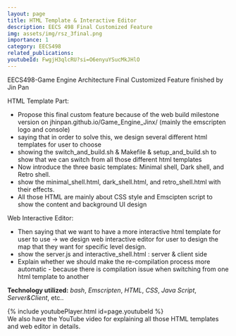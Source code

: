 ```yaml
---
layout: page
title: HTML Template & Interactive Editor
description: EECS 498 Final Customized Feature
img: assets/img/rsz_3final.png
importance: 1
category: EECS498
related_publications:
youtubeId: FwgjH3qlcRU?si=O6enyuYSucMkJHlO
---
```


EECS498-Game Engine Architecture Final Customized Feature finished by Jin Pan

HTML Template Part:
- Propose this final custom feature because of the web build milestone version on jhinpan.github.io/Game_Engine_Jinx/ (mainly the emscripten logo and console)
- saying that in order to solve this, we design several different html templates for user to choose
- showing the switch_and_build.sh & Makefile & setup_and_build.sh to show that we can switch from all those different html templates
- Now introduce the three basic templates: Minimal shell, Dark shell, and Retro shell.
- show the minimal_shell.html, dark_shell.html, and retro_shell.html with their effects.
- All those HTML are mainly about CSS style and Emscipten script to show the content and background UI design

Web Interactive Editor:
- Then saying that we want to have a more interactive html template for user to use -> we design web interactive editor for user to design the map that they want for specific level design.
- show the server.js and interactive_shell.html : server & client side
- Explain whether we should make the re-compilation process more automatic - because there is compilation issue when switching from one html template to another

**Technology utilized:** *bash*, *Emscripten*, *HTML*, *CSS*, *Java Script*, *Server&Client*, etc..

<div class="row">
    <div class="col-sm mt-3 mt-md-0">
    {% include youtubePlayer.html id=page.youtubeId %}
    </div>
</div>
<div class="caption">
    We also have the YouTube video for explaining all those HTML templates and web editor in details.
</div>
